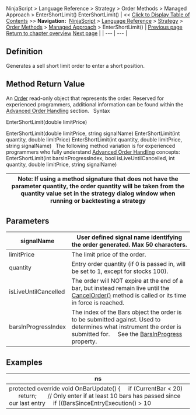 ﻿
NinjaScript > Language Reference > Strategy > Order Methods > Managed Approach > EnterShortLimit()
EnterShortLimit()
| << [Click to Display Table of Contents](entershortlimit.md) >> **Navigation:**     [NinjaScript](ninjascript.md) > [Language Reference](language_reference_wip.md) > [Strategy](strategy.md) > [Order Methods](order_methods.md) > [Managed Approach](managed_approach.md) > EnterShortLimit() | [Previous page](entershort.md) [Return to chapter overview](managed_approach.md) [Next page](entershortmit.md) |
| --- | --- |
## Definition
Generates a sell short limit order to enter a short position.
 
## Method Return Value
An [Order](order.md) read-only object that represents the order. Reserved for experienced programmers, additional information can be found within the [Advanced Order Handling](advanced_order_handling.md) section.
 
Syntax  

EnterShortLimit(double limitPrice)   

EnterShortLimit(double limitPrice, string signalName)
EnterShortLimit(int quantity, double limitPrice)
EnterShortLimit(int quantity, double limitPrice, string signalName)
 
The following method variation is for experienced programmers who fully understand [Advanced Order Handling](advanced_order_handling.md) concepts:
 
EnterShortLimit(int barsInProgressIndex, bool isLiveUntilCancelled, int quantity, double limitPrice, string signalName) 

| Note: If using a method signature that does not have the parameter quantity, the order quantity will be taken from the quantity value set in the strategy dialog window when running or backtesting a strategy |
| --- |
## 
## 
## Parameters
| signalName | User defined signal name identifying the order generated. Max 50 characters. |
| --- | --- |
| limitPrice | The limit price of the order. |
| quantity | Entry order quantity (if 0 is passed in, will be set to 1, except for stocks 100). |
| isLiveUntilCancelled | The order will NOT expire at the end of a bar, but instead remain live until the [CancelOrder()](managed_cancelorder.md) method is called or its time in force is reached. |
| barsInProgressIndex | The index of the Bars object the order is to be submitted against. Used to determines what instrument the order is submitted for.      See the [BarsInProgress](barsinprogress.md) property. |
## 
## 
## Examples
| ns |
| --- |
| protected override void OnBarUpdate() {      if (CurrentBar < 20)          return;        // Only enter if at least 10 bars has passed since our last entry      if ((BarsSinceEntryExecution() > 10 || BarsSinceEntryExecution() == -1) && CrossAbove(SMA(10), SMA(20), 1))          EnterShortLimit(GetCurrentAsk(), "SMA Cross Entry"); } |

